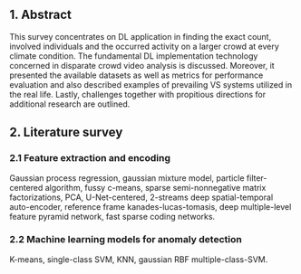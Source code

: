 <h2>1. Abstract</h2>
This survey concentrates on DL application in finding the exact count, involved individuals and the occurred activity on a larger crowd at every climate condition. The fundamental DL implementation technology concerned in disparate crowd video analysis is discussed. Moreover, it presented the available datasets as well as metrics for performance evaluation and also described examples of prevailing VS systems utilized in the real life. Lastly, challenges together with propitious directions for additional research are outlined. 
<h2>2. Literature survey</h2>
<h3>2.1 Feature extraction and encoding</h3>
Gaussian process regression, gaussian mixture model, particle filter-centered algorithm, fussy c-means, sparse semi-nonnegative matrix factorizations, PCA, U-Net-centered, 2-streams deep spatial-temporal auto-encoder, reference frame kanades-lucas-tomasis, deep multiple-level feature pyramid network, fast sparse coding networks.
<h3>2.2 Machine learning models for anomaly detection</h3>
K-means, single-class SVM, KNN, gaussian RBF multiple-class-SVM.